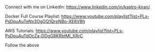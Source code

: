 Connect with me on LinkedIn: https://www.linkedin.com/in/kastro-kiran/

Docker Full Course Playlist: https://www.youtube.com/playlist?list=PLs-PsDpuAuTeNx3OgGQ1QrpNBo-XE6VBh

AWS Tutorials: https://www.youtube.com/playlist?list=PLs-PsDpuAuTdOcZa-DDgG8KRbtMI_XRrC

Follow the above
